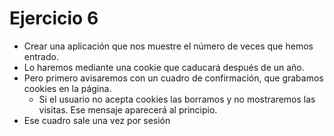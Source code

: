 # Ejercicio 6

- Crear una aplicación que nos muestre el número de veces que hemos entrado.
- Lo haremos mediante una cookie que caducará después de un año.
- Pero primero avisaremos con un cuadro de confirmación, que grabamos cookies en la página.
  - Si el usuario no acepta cookies las borramos y no mostraremos las visitas. Ese mensaje aparecerá al principio.
- Ese cuadro sale una vez por sesión

